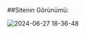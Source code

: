 ##Sitenin Görünümü:

![2024-06-27 18-36-48](https://github.com/Meguzeldere/solar-tech/assets/77119747/e4d6698f-5d20-4405-b384-a4fe23f9d621)
